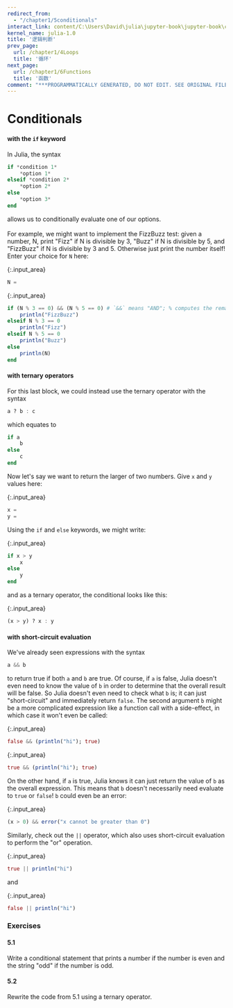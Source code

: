 ```yaml
---
redirect_from:
  - "/chapter1/5conditionals"
interact_link: content/C:\Users\David\julia\jupyter-book\jupyter-book\content\chapter1/5Conditionals.ipynb
kernel_name: julia-1.0
title: '逻辑判断'
prev_page:
  url: /chapter1/4Loops
  title: '循环'
next_page:
  url: /chapter1/6Functions
  title: '函数'
comment: "***PROGRAMMATICALLY GENERATED, DO NOT EDIT. SEE ORIGINAL FILES IN /content***"
---
```


# Conditionals

#### with the `if` keyword
In Julia, the syntax

```julia
if *condition 1*
    *option 1*
elseif *condition 2*
    *option 2*
else
    *option 3*
end
```

allows us to conditionally evaluate one of our options.
<br><br>
For example, we might want to implement the FizzBuzz test: given a number, N, print "Fizz" if N is divisible by 3, "Buzz" if N is divisible by 5, and "FizzBuzz" if N is divisible by 3 and 5. Otherwise just print the number itself! Enter your choice for `N` here:



{:.input_area}
```julia
N = 
```




{:.input_area}
```julia
if (N % 3 == 0) && (N % 5 == 0) # `&&` means "AND"; % computes the remainder after division
    println("FizzBuzz")
elseif N % 3 == 0
    println("Fizz")
elseif N % 5 == 0
    println("Buzz")
else
    println(N)
end
```


#### with ternary operators

For this last block, we could instead use the ternary operator with the syntax

```julia
a ? b : c
```

which equates to 

```julia
if a
    b
else
    c
end
```

Now let's say we want to return the larger of two numbers. Give `x` and `y` values here:



{:.input_area}
```julia
x =
y =
```


Using the `if` and `else` keywords, we might write:



{:.input_area}
```julia
if x > y
    x
else
    y
end
```


and as a ternary operator, the conditional looks like this:



{:.input_area}
```julia
(x > y) ? x : y
```


#### with short-circuit evaluation

We've already seen expressions with the syntax
```julia
a && b
```
to return true if both `a` and `b` are true. Of course, if `a` is false, Julia doesn't even need to know the value of `b` in order to determine that the overall result will be false. So Julia doesn't even need to check what `b` is; it can just "short-circuit" and immediately return `false`.  The second argument `b` might be a more complicated expression like a function call with a side-effect, in which case it won't even be called:



{:.input_area}
```julia
false && (println("hi"); true)
```




{:.input_area}
```julia
true && (println("hi"); true)
```


On the other hand, if `a` is true, Julia knows it can just return the value of `b` as the overall expression. This means that `b` doesn't necessarily need evaluate to `true` or `false`!  `b` could even be an error:



{:.input_area}
```julia
(x > 0) && error("x cannot be greater than 0")
```


Similarly, check out the `||` operator, which also uses short-circuit evaluation to perform the "or" operation.



{:.input_area}
```julia
true || println("hi")
```


and



{:.input_area}
```julia
false || println("hi")
```


### Exercises

#### 5.1
Write a conditional statement that prints a number if the number is even and the string "odd" if the number is odd.

#### 5.2
Rewrite the code from 5.1 using a ternary operator.
